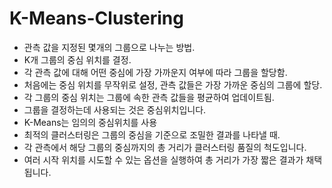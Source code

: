 # K-Means-Clustering

- 관측 값을 지정된 몇개의 그룹으로 나누는 방법.
- K개 그룹의 중심 위치를 결정.
- 각 관측 값에 대해 어떤 중심에 가장 가까운지 여부에 따라 그룹을 할당함.
- 처음에는 중심 위치를 무작위로 설정, 관측 값들은 가장 가까운 중심의 그룹에 할당.
- 각 그룹의 중심 위치는 그룹에 속한 관측 값들을 평균하여 업데이트됨.
- 그룹을 결정하는데 사용되는 것은 중심위치입니다.
- K-Means는 임의의 중심위치를 사용
- 최적의 클러스터링은 그룹의 중심을 기준으로 조밀한 결과를 나타낼 때.
- 각 관측에서 해당 그룹의 중심까지의 총 거리가 클러스터링 품질의 척도입니다.
- 여러 시작 위치를 시도할 수 있는 옵션을 실행하여 총 거리가 가장 짧은 결과가 채택됩니다.
